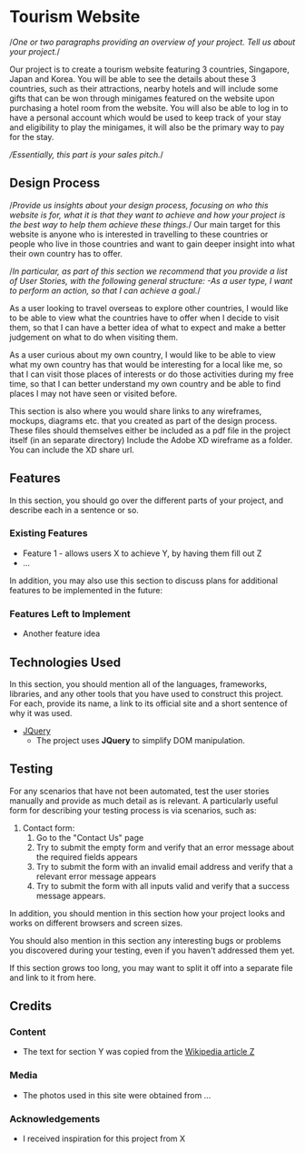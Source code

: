 # Tourism Website

/*One or two paragraphs providing an overview of your project. Tell us about your project.*/

Our project is to create a tourism website featuring 3 countries, Singapore, Japan and Korea. You will be able to see the details about these 3 countries, such as their attractions, nearby hotels and will include some gifts that can be won through minigames featured on the website upon purchasing a hotel room from the website. You will also be able to log in to have a personal account which would be used to keep track of your stay and eligibility to play the minigames, it will also be the primary way to pay for the stay.

*/Essentially, this part is your sales pitch.*/
 
## Design Process
 
/*Provide us insights about your design process, focusing on who this website is for, what it is that they want to achieve and how your project is the best way to help them achieve these things.*/
Our main target for this website is anyone who is interested in travelling to these countries or people who live in those countries and want to gain deeper insight into what their own country has to offer.

/*In particular, as part of this section we recommend that you provide a list of User Stories, with the following general structure:
-As a user type, I want to perform an action, so that I can achieve a goal.*/

As a user looking to travel overseas to explore other countries, I would like to be able to view what the countries have to offer when I decide to visit them, so that I can have a better idea of what to expect and make a better judgement on what to do when visiting them.

As a user curious about my own country, I would like to be able to view what my own country has that would be interesting for a local like me, so that I can visit those places of interests or do those activities during my free time, so that I can better understand my own country and be able to find places I may not have seen or visited before.

This section is also where you would share links to any wireframes, mockups, diagrams etc. that you created as part of the design process. 
These files should themselves either be included as a pdf file in the project itself (in an separate directory)
Include the Adobe XD wireframe as a folder. You can include the XD share url. 

## Features

In this section, you should go over the different parts of your project, and describe each in a sentence or so.
 
### Existing Features
- Feature 1 - allows users X to achieve Y, by having them fill out Z
- ...

In addition, you may also use this section to discuss plans for additional features to be implemented in the future:

### Features Left to Implement
- Another feature idea

## Technologies Used

In this section, you should mention all of the languages, frameworks, libraries, and any other tools that you have used to construct this project. For each, provide its name, a link to its official site and a short sentence of why it was used.

- [JQuery](https://jquery.com)
    - The project uses **JQuery** to simplify DOM manipulation.


## Testing

For any scenarios that have not been automated, test the user stories manually and provide as much detail as is relevant. A particularly useful form for describing your testing process is via scenarios, such as:

1. Contact form:
    1. Go to the "Contact Us" page
    2. Try to submit the empty form and verify that an error message about the required fields appears
    3. Try to submit the form with an invalid email address and verify that a relevant error message appears
    4. Try to submit the form with all inputs valid and verify that a success message appears.

In addition, you should mention in this section how your project looks and works on different browsers and screen sizes.

You should also mention in this section any interesting bugs or problems you discovered during your testing, even if you haven't addressed them yet.

If this section grows too long, you may want to split it off into a separate file and link to it from here.

## Credits

### Content
- The text for section Y was copied from the [Wikipedia article Z](https://en.wikipedia.org/wiki/Z)

### Media
- The photos used in this site were obtained from ...

### Acknowledgements

- I received inspiration for this project from X
